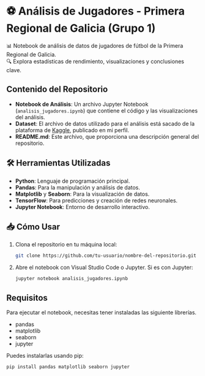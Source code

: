 
# ⚽ Análisis de Jugadores - Primera Regional de Galicia (Grupo 1)

📊 Notebook de análisis de datos de jugadores de fútbol de la Primera Regional de Galicia.  
🔍 Explora estadísticas de rendimiento, visualizaciones y conclusiones clave.

## Contenido del Repositorio

- **Notebook de Análisis**: Un archivo Jupyter Notebook (`analisis_jugadores.ipynb`) que contiene el código y las visualizaciones del análisis.
- **Dataset**: El archivo de datos utilizado para el análisis está sacado de la plataforma de [Kaggle](https://www.kaggle.com/datasets/iagorodrigueznieto/1-regional-gallega-2025-2025), publicado en mi perfil.
- **README.md**: Este archivo, que proporciona una descripción general del repositorio.

## 🛠 Herramientas Utilizadas
- **Python**: Lenguaje de programación principal.
- **Pandas**: Para la manipulación y análisis de datos.
- **Matplotlib** y **Seaborn**: Para la visualización de datos.
- **TensorFlow**: Para predicciones y creación de redes neuronales.
- **Jupyter Notebook**: Entorno de desarrollo interactivo.

## 📥 Cómo Usar
1. Clona el repositorio en tu máquina local:
   ```bash
   git clone https://github.com/tu-usuario/nombre-del-repositorio.git

2. Abre el notebook con Visual Studio Code o Jupyter.
Si es con Jupyter:
   ```bash
   jupyter notebook analisis_jugadores.ipynb

## Requisitos
Para ejecutar el notebook, necesitas tener instaladas las siguiente librerías. 

 - pandas
 - matplotlib
 - seaborn
 - jupyter

Puedes instalarlas usando pip: 

    pip install pandas matplotlib seaborn jupyter

